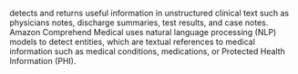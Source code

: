 detects and returns useful information in unstructured clinical text such as physicians notes, discharge summaries, test results, and case notes. Amazon Comprehend Medical uses natural language processing (NLP) models to detect entities, which are textual references to medical information such as medical conditions, medications, or Protected Health Information (PHI).